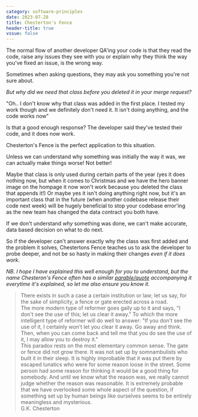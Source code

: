 ```yaml
---
category: software-principles
date: 2023-07-28
title: Chesterton's Fence
header-title: true
vssue: false
---
```


The normal flow of another developer QA'ing your code is that they read the code, raise any issues they see with you or explain why they think the way you've fixed an issue, is the wrong way.

Sometimes when asking questions, they may ask you something you're not sure about.

*But why did we need that class before you deleted it in your merge request?*

"Oh.. I don't know why that class was added in the first place. I tested my work though and we definitely don't need it. It isn't doing anything, and the code works now"

Is that a good enough response? The developer said they've tested their code, and it does now work.

Chesterton's Fence is the perfect application to this situation.

Unless we can understand why something was initially the way it was, we can actually make things worse! Not better!

Maybe that class is only used during certain parts of the year (yes it does nothing now, but when it comes to Christmas and we have the hero banner image on the hompage it now won't work because you deleted the class that appends it!) Or maybe yes it isn't doing anything right now, but it's an important class that in the future (when another codebase release their code next week) will be hugely beneficial to stop your codebase error'ing as the new team has changed the data contract you both have.

If we don't understand *why* something was done, we can't make accurate, data based decision on what to do next.

So if the developer can't answer exactly why the class was first added and the problem it solves, Chestertons Fence teaches us to ask the developer to probe deeper, and not be so hasty in making their changes *even if it does work*.

*NB. I hope I have explained this well enough for you to understand, but the name Chesteron's Fence often has a similar [parable/quote](https://www.goodreads.com/quotes/833466-in-the-matter-of-reforming-things-as-distinct-from-deforming) accompanying it everytime it's explained, so let me also ensure you know it.*

> There exists in such a case a certain institution or law; let us say, for the sake of simplicity, a fence or gate erected across a road.  
The more modern type of reformer goes gaily up to it and says, "I don't see the use of this; let us clear it away." To which the more intelligent type of reformer will do well to answer: "If you don't see the use of it, I certainly won't let you clear it away. Go away and think. Then, when you can come back and tell me that you do see the use of it, I may allow you to destroy it."  
This paradox rests on the most elementary common sense. The gate or fence did not grow there. It was not set up by somnambulists who built it in their sleep. It is highly improbable that it was put there by escaped lunatics who were for some reason loose in the street. Some person had some reason for thinking it would be a good thing for somebody. And until we know what the reason was, we really cannot judge whether the reason was reasonable. It is extremely probable that we have overlooked some whole aspect of the question, if something set up by human beings like ourselves seems to be entirely meaningless and mysterious.  
> G.K. Chesterton